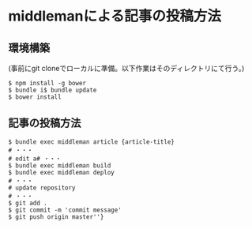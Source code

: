 ﻿# middlemanによる記事の投稿方法

## 環境構築

(事前にgit cloneでローカルに準備。以下作業はそのディレクトリにて行う。)

```
$ npm install -g bower
$ bundle i$ bundle update
$ bower install
```

## 記事の投稿方法

```
$ bundle exec middleman article {article-title}
# ・・・
# edit a# ・・・
$ bundle exec middleman build
$ bundle exec middleman deploy
# ・・・
# update repository
# ・・・
$ git add .
$ git commit -m 'commit message'
$ git push origin master''}
```

